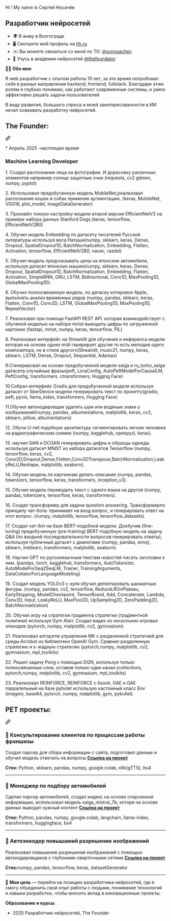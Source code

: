 Hi ! My name is Сергей Носачёв

Разработчик нейросетей
----------------------

* 🌍 Я живу в Волгограде
* 🖥️  Смотрите мой профиль на [hh.ru](http://volgograd.hh.ru/resume/1526069eff0e9b80290039ed1f565175715a79)
* ✉️  Вы можете связаться со мной по TG: [@svnosachev](mailto:@svnosachev)
* 🧠  Учусь в академии нейросетей <a href="https://t.me/thefoundator" rel="nofollow">@thefoundator</a>

<p dir="auto">👨&zwj;💻 <strong>Обо мне</strong></p>

<p dir="auto">Я web разработчик с опытом работы 10 лет, за это время попробовал себя в разных направления backend, frontend, fullstack. Благодаря этим ролям я глубоко понимаю, как работают современные системы, и умею эффективно решать задачи пользователей</p>
<p dir="auto">В виду развития, большого спроса и моей заинтересованности в ИИ начал осваивать разработку нейросетей.</p>

<div class="markdown-heading" dir="auto"><h2 class="heading-element" dir="auto">The Founder:</h2><a id="user-content-pet-проекты" class="anchor" aria-label="Permalink: PET проекты:" href="#pet-проекты"><svg class="octicon octicon-link" viewBox="0 0 16 16" version="1.1" width="16" height="16" aria-hidden="true"><path d="m7.775 3.275 1.25-1.25a3.5 3.5 0 1 1 4.95 4.95l-2.5 2.5a3.5 3.5 0 0 1-4.95 0 .751.751 0 0 1 .018-1.042.751.751 0 0 1 1.042-.018 1.998 1.998 0 0 0 2.83 0l2.5-2.5a2.002 2.002 0 0 0-2.83-2.83l-1.25 1.25a.751.751 0 0 1-1.042-.018.751.751 0 0 1-.018-1.042Zm-4.69 9.64a1.998 1.998 0 0 0 2.83 0l1.25-1.25a.751.751 0 0 1 1.042.018.751.751 0 0 1 .018 1.042l-1.25 1.25a3.5 3.5 0 1 1-4.95-4.95l2.5-2.5a3.5 3.5 0 0 1 4.95 0 .751.751 0 0 1-.018 1.042.751.751 0 0 1-1.042.018 1.998 1.998 0 0 0-2.83 0l-2.5 2.5a1.998 1.998 0 0 0 0 2.83Z"></path></svg></a>
  <p dir="auto">* Апрель 2025 -настоящее время</p>
  <h3 class="heading-element" dir="auto">Machine Learning Developer</h3>
  <p dir="auto">1. Создал распознание лица на фотографии. И дорисовку различных элементов например солнце защитные очки (requests, cv2 gdown, numpy, pyplot)</p>
  <p dir="auto">2. Использовал предобученную модель MobileNet,реализовал распознание кошек и собак применяя аугментацию. (keras, MobileNet, VGG16, plot_model, ImageDataGenerator)</p>
  <p dir="auto">3. Произвёл тонкую настройку модели второй версии EfficientNetV2 на примере набора данных Stanford Dogs.(keras, tensorflow, EfficientNetV2B0)</p>
  <p dir="auto">4. Обучил модель Embedding по датасету писателей Русской литературы используя веса Наташи(numpy, sklearn, keras, Dense, Dropout, SpatialDropout1D, BatchNormalization, Embedding, Flatten, Activation, tensorflow, EfficientNetV2B0, navec, razdel)</p>
  <p dir="auto">5. Обучил модель предсказывать цены на японские автомобили, используя датасет японских машин(numpy, sklearn, keras, Dense, Dropout, SpatialDropout1D, BatchNormalization, Embedding, Flatten, Activation,
                            SimpleRNN, GRU, LSTM, Bidirectional, Conv1D, MaxPooling1D, GlobalMaxPooling1D)</p>
  <p dir="auto">6. Обучил полносвязанную модель, по датасеу котировок Apple, выполнять анализ временных рядов (numpy, pandas, sklearn, keras, Flatten, Conv1D, Conv2D, LSTM, GlobalMaxPooling1D, MaxPooling1D, RepeatVector)</p>
  <p dir="auto">7. Реализовал при помощи FastAPI REST API. которая взаимодействует с обученой моделью на наборе mnist выводить цифры по загруженной картинке (fastapi, mnist, numpy, keras, tensorflow, PIL)</p>
  <p dir="auto">8. Реализовал интерфейс на Streamlit для обучения и инференса модели которая на основе одних midi герерирует другие то есть мелодия однго композитора, но в стиле другого(Streamlit, music21, numpy, keras,  sklearn, LSTM, Dense, Dropout, Sequential, Adamax)</p>
  <p dir="auto">9.Сгенерировал на основе предобученной модели saiga и ru_turbo_saiga датасета случайные фразы(peft, LoraConfig, AutoPeftModelForCausalLM, PeftConfig, transformers, ctransformers,  Hugging Face)</p>
  <p dir="auto">10.Собрал интерфейс Gradio для предобученной модели используя датасет от SberDevice модели генерировать текст по промпту(gradio, peft, pyvis, llama_index, transformers,  Hugging Face)</p>
   <p dir="auto">11.Обучил автокодировщик удалять шум или водяные знаки у изображений(numpy, pandas, albumentations, matplotlib, keras, cv2, sklearn, pillow, albumentations)</p>
   <p dir="auto">12. Обучи U-net подобную архитектуру сегментировать легкие человека на радиографическом снимке (numpy, kagglehub, openpyxl, keras).</p>
  <p dir="auto">13. научил GAN и DCGAN генерировать цифры и образцы одежды используя датасет MNIST из набора датасетов Tensorflow (numpy, tensorflow, keras, cv2, Conv2D,Dropout,Dense,Flatten,Conv2DTranspose,BatchNormalization,LeakyReLU,Reshape, matplotlib, seaborn).</p>
  <p dir="auto">14. Обучил модель по картинкам делать описание (numpy, pandas, tokenizers, tensorflow, keras, transformers, inception_v3).</p>
  <p dir="auto">15. Обучил модель переводить текст с одного языка на другой (numpy, pandas, tokenizers, tensorflow, keras, transformers).</p>
  <p dir="auto">16. Создал трансформер для задачи question answering. Трансформерпо принципу чат-бота: принимает на вход вопрос, и генерировать ответ на этот вопрос. (numpy, matplotlib, tensorflow, tensorflow_datasets).</p>
  <p dir="auto">17. Создал чат-бот на базе BERT-подобной модели. Дообучив (fine-tuning) предобученную (pre-training) BERT-подобную модель на задачу Q&A (по входной последовательности вопросов генерировать ответы), используя публичный датасет с диалогами (numpy, pandas, emoji, sklearn, imblearn, transformers, matplotlib, seaborn). </p>
  <p dir="auto">18. Научил GPT по русскоязычным текстам новостей писать заголовки к ним. (pandas, torch, kagglehub, transformers, AutoTokenizer, AutoModelForSeq2SeqLM, Trainer, TrainingArguments, DataCollatorForLanguageModeling)</p>
  <p dir="auto">19. Создал модель YOLOv3 с нуля обучил детектировать шахматные фигуры. (numpy, pandas, cv2, tensorflow, ReduceLROnPlateau, EarlyStopping, ModelCheckpoint, TensorBoard,  Add, Concatenate, Lambda, Conv2D, Input, LeakyReLU, MaxPool2D, UpSampling2D, ZeroPadding2D, BatchNormalization)</p>
  <p dir="auto">20. Обучил игру на стратегии градиента стратегии (градиентной политики) используя Gym Atari. Создал видео из нескольких игровых эпизодов (pytorch, numpy, matplotlib, cv2, gymnasium).</p>
  <p dir="auto">21. Реализовал алгоритм управления МК с разделенной стратегией для среды Acrobot из библиотеки OpenAI Gym. Сравнил  разделенную стратегию и  ε-жадную стратегию (pytorch,numpy, matplotlib, cv2, gymnasium, mpl_toolkits)</p>
  <p dir="auto">22. Решил задачу Pong с помощью DQN, используя только полносвязанные слои, оставив только один канал.(collections, pytorch,numpy, matplotlib, cv2, gymnasium, mpl_toolkits) </p>
  <p dir="auto">23. Реализовал REINFORCE, REINFORCE с базой, GAE и GAE парралельный на базе pybulet использую кастомный класс Env (imageio, base64, pytorch, numpy, matplotlib, gym, pybullet)</p>
  
</div>



<div class="markdown-heading" dir="auto"><h2 class="heading-element" dir="auto">PET проекты:</h2><a id="user-content-pet-проекты" class="anchor" aria-label="Permalink: PET проекты:" href="#pet-проекты"><svg class="octicon octicon-link" viewBox="0 0 16 16" version="1.1" width="16" height="16" aria-hidden="true"><path d="m7.775 3.275 1.25-1.25a3.5 3.5 0 1 1 4.95 4.95l-2.5 2.5a3.5 3.5 0 0 1-4.95 0 .751.751 0 0 1 .018-1.042.751.751 0 0 1 1.042-.018 1.998 1.998 0 0 0 2.83 0l2.5-2.5a2.002 2.002 0 0 0-2.83-2.83l-1.25 1.25a.751.751 0 0 1-1.042-.018.751.751 0 0 1-.018-1.042Zm-4.69 9.64a1.998 1.998 0 0 0 2.83 0l1.25-1.25a.751.751 0 0 1 1.042.018.751.751 0 0 1 .018 1.042l-1.25 1.25a3.5 3.5 0 1 1-4.95-4.95l2.5-2.5a3.5 3.5 0 0 1 4.95 0 .751.751 0 0 1-.018 1.042.751.751 0 0 1-1.042.018 1.998 1.998 0 0 0-2.83 0l-2.5 2.5a1.998 1.998 0 0 0 0 2.83Z"></path></svg></a></div>

<h3 class="heading-element" dir="auto">📌 Консультирование клиентов по процессам работы франшизы</h3>
<p dir="auto">Создал парсер для сбора информации с сайта, подготовил данные и обучил модель отвечать на вопросы <a href="https://github.com/snosachyev/franchise"><strong>Ссылка на проект</strong></a></p>
<p dir="auto"><strong>Стек:</strong> Python, sklearn, pandas, numpy, google.colab, nltk(gTTS), bs4</p>
<hr>

<h3 class="heading-element" dir="auto">📌 Менеджер по подбору автомобилей</h3>
<p dir="auto">Сделал парсер автомобилей, создал индекс на основе спарсенной информации, использовал модель saiga_mistral_7b, которя на основе данных выводит нужный контент <a href="https://github.com/snosachyev/auto_manger"><strong>Ссылка на проект</strong></a></p>
<p dir="auto"><strong>Стек:</strong> Python, pandas, numpy, google.colab, langchain, llama-index, transformers, huggingface, bs4</p>
<hr>

<h3 class="heading-element" dir="auto">📌 Автоэнкодер повышаюий разрешение изображений</h3>
<p dir="auto">Реализовал повышение разрешения изображений с помощью автокодировщиков с глубокими сверточными сетями <a href="https://github.com/snosachyev/increasing_image_resolution"><strong>Ссылка на проект</strong></a></p>
<p dir="auto"><strong>Стек:</strong>numpy, pandas, tensorflow, keras, datasetGenerator</p>
<hr>

<p dir="auto">🎯 <strong>Моя цель</strong> — перейти на позицию разработчика нейросетей, где я смогу объединить свой опыт работы с людьми, понимание технологий и навыки разработки, чтобы вносить вклад в инновационные проекты.</p>


<p dir="auto" class=""><strong>Образование и курсы</strong></p>

<ul dir="auto">
<li>2025 Разработчик нейросетей, The Founder</li>
</ul>
